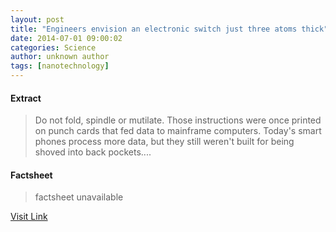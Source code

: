 ```yaml
---
layout: post
title: "Engineers envision an electronic switch just three atoms thick"
date: 2014-07-01 09:00:02
categories: Science
author: unknown author
tags: [nanotechnology]
---
```



#### Extract
>Do not fold, spindle or mutilate. Those instructions were once printed on punch cards that fed data to mainframe computers. Today's smart phones process more data, but they still weren't built for being shoved into back pockets....

#### Factsheet
>factsheet unavailable

[Visit Link](http://phys.org/news323366944.html)


